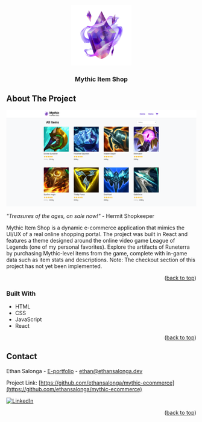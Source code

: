<a name="readme-top"></a>

<!-- PROJECT LOGO -->
<br />
<div align="center">
  <a href="https://github.com/othneildrew/Best-README-Template">
    <img src="/public/logo.png" alt="Logo" width="160" height="160">
  </a>

  <h3 align="center">Mythic Item Shop</h3>
</div>

<!-- ABOUT THE PROJECT -->

## About The Project

[![Product Name Screen Shot][product-screenshot]](https://mythic-ecommerce.herokuapp.com/)

_"Treasures of the ages, on sale now!"_ - Hermit Shopkeeper

Mythic Item Shop is a dynamic e-commerce application that mimics the UI/UX of a real online shopping portal. The project was built in React and features a theme designed around the online video game League of Legends (one of my personal favorites). Explore the artifacts of Runeterra by purchasing Mythic-level items from the game, complete with in-game data such as item stats and descriptions. Note: The checkout section of this project has not yet been implemented.

<p align="right">(<a href="#readme-top">back to top</a>)</p>

### Built With

- HTML
- CSS
- JavaScript
- React

<p align="right">(<a href="#readme-top">back to top</a>)</p>

<!-- CONTACT -->

## Contact

Ethan Salonga - [E-portfolio](https://ethansalonga.dev/) - ethan@ethansalonga.dev

Project Link: [https://github.com/ethansalonga/mythic-ecommerce](https://github.com/ethansalonga/mythic-ecommerce)

[![LinkedIn][linkedin-shield]][linkedin-url]

<p align="right">(<a href="#readme-top">back to top</a>)</p>

<!-- MARKDOWN LINKS & IMAGES -->

[linkedin-shield]: https://img.shields.io/badge/-LinkedIn-black.svg?style=for-the-badge&logo=linkedin&colorB=555
[linkedin-url]: https://www.linkedin.com/in/ethan-salonga/
[product-screenshot]: src/assets/screenshot.png
[react.js]: https://img.shields.io/badge/React-20232A?style=for-the-badge&logo=react&logoColor=61DAFB
[react-url]: https://reactjs.org/
